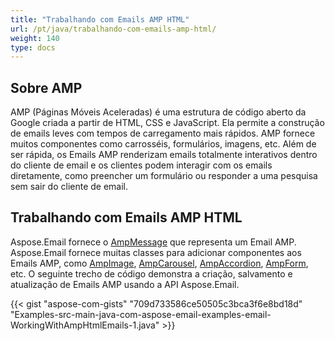 ```yaml
---
title: "Trabalhando com Emails AMP HTML"
url: /pt/java/trabalhando-com-emails-amp-html/
weight: 140
type: docs
---
```


## **Sobre AMP**  
AMP (Páginas Móveis Aceleradas) é uma estrutura de código aberto da Google criada a partir de HTML, CSS e JavaScript. Ela permite a construção de emails leves com tempos de carregamento mais rápidos. AMP fornece muitos componentes como carrosséis, formulários, imagens, etc. Além de ser rápida, os Emails AMP renderizam emails totalmente interativos dentro do cliente de email e os clientes podem interagir com os emails diretamente, como preencher um formulário ou responder a uma pesquisa sem sair do cliente de email.  
## **Trabalhando com Emails AMP HTML**  
Aspose.Email fornece o [AmpMessage](https://apireference.aspose.com/email/java/com.aspose.email/AmpMessage) que representa um Email AMP. Aspose.Email fornece muitas classes para adicionar componentes aos Emails AMP, como [AmpImage](https://apireference.aspose.com/email/java/com.aspose.email/AmpImage), [AmpCarousel](https://apireference.aspose.com/email/java/com.aspose.email/AmpCarousel), [AmpAccordion](https://apireference.aspose.com/email/java/com.aspose.email/AmpAccordion), [AmpForm](https://apireference.aspose.com/email/java/com.aspose.email/AmpForm), etc. O seguinte trecho de código demonstra a criação, salvamento e atualização de Emails AMP usando a API Aspose.Email.  

{{< gist "aspose-com-gists" "709d733586ce50505c3bca3f6e8bd18d" "Examples-src-main-java-com-aspose-email-examples-email-WorkingWithAmpHtmlEmails-1.java" >}}